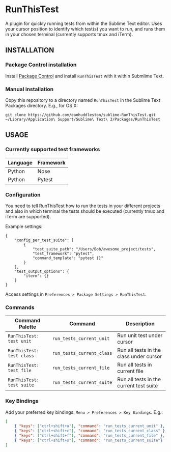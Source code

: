 # RunThisTest

A plugin for quickly running tests from within the Sublime Text editor. Uses your cursor position to identify which test(s) you want to run, and runs them in your chosen terminal (currently supports tmux and iTerm).

## INSTALLATION

### Package Control installation

Install [Package Control](https://packagecontrol.io/) and install `RunThisTest` with it within Submlime Text.

### Manual installation

Copy this repository to a directory named `RunThisTest` in the Sublime Text Packages directory. E.g., for OS X:

`git clone https://github.com/eanhuddleston/sublime-RunThisTest.git ~/Library/Application\ Support/Sublime\ Text\ 3/Packages/RunThisTest`

## USAGE

### Currently supported test frameworks

Language | Framework
-------- | ---------
Python | Nose
Python | Pytest

### Configuration

You need to tell RunThisTest how to run the tests in your different projects and also in which terminal the tests should be executed (currently tmux and iTerm are supported).

Example settings:

```
{
    "config_per_test_suite": [
        {
            "test_suite_path": "/Users/Bob/awesome_project/tests",
            "test_framework": "pytest",
            "command_template": "pytest {}"
        }
    ],
    "test_output_options": {
        "iterm": {}
    }
}
```

Access settings in `Preferences > Package Settings > RunThisTest`.

### Commands

Command Palette | Command | Description
--------------- | ------- | -----------
`RunThisTest: test unit` | `run_tests_current_unit` | Run unit test under cursor
`RunThisTest: test class` | `run_tests_current_class` | Run all tests in the class under cursor
`RunThisTest: test file` | `run_tests_current_file` | Run all tests in current file
`RunThisTest: test suite` | `run_tests_current_suite` | Run all tests in the current test suite

### Key Bindings

Add your preferred key bindings: `Menu > Preferences > Key Bindings`.  E.g.:

```json
[
    { "keys": ["ctrl+shift+u"], "command": "run_tests_current_unit" },
    { "keys": ["ctrl+shift+c"], "command": "run_tests_current_class" },
    { "keys": ["ctrl+shift+f"], "command": "run_tests_current_file" },
    { "keys": ["ctrl+shift+s"], "command": "run_tests_current_suite"}
]
```
